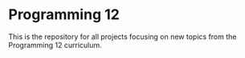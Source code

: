 # Programming 12
This is the repository for all projects focusing on new topics from the Programming 12 curriculum.
